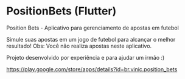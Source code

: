 # PositionBets (Flutter)
Position Bets - Aplicativo para gerenciamento de apostas em futebol

Simule suas apostas em um jogo de futebol para alcançar o melhor resultado!
Obs: Você não realiza apostas neste aplicativo.

Projeto desenvolvido por experiência e para ajudar um irmão :)

https://play.google.com/store/apps/details?id=br.vinic.position_bets
